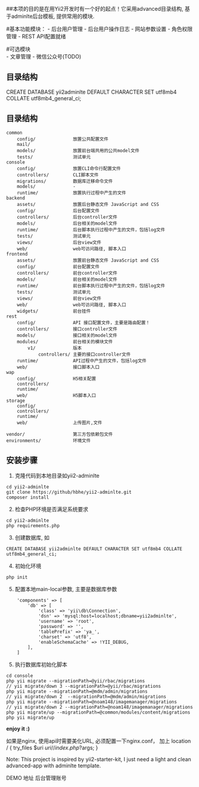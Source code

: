 ##本项的目的是在用Yii2开发时有一个好的起点！它采用advanced目录结构, 基于adminlte后台模板, 提供常用的模块. 

#基本功能模块：
    - 后台用户管理
    - 后台用户操作日志
    - 网站参数设置
    - 角色权限管理
    - REST API配置就绪

#可选模块    
    - 文章管理
    - 微信公众号(TODO)



目录结构
-------------------


CREATE DATABASE yii2adminlte DEFAULT CHARACTER SET utf8mb4 COLLATE utf8mb4_general_ci;

## 目录结构


```
common
    config/              放置公共配置文件
    mail/                
    models/              放置前台端共用的公共model文件
    tests/               测试单元    
console
    config/              放置CLI命令行配置文件
    controllers/         CLI脚本文件
    migrations/          数据库迁移命令文件
    models/              -
    runtime/             放置执行过程中产生的文件
backend
    assets/              放置后台静态文件 JavaScript and CSS
    config/              后台配置文件
    controllers/         后台controller文件
    models/              后台相关的model文件
    runtime/             后台脚本执行过程中产生的文件，包括log文件
    tests/               测试单元    
    views/               后台view文件
    web/                 web可访问路径, 脚本入口
frontend
    assets/              放置前台静态文件 JavaScript and CSS
    config/              前台配置文件
    controllers/         前台controller文件
    models/              前台相关的model文件
    runtime/             前台脚本执行过程中产生的文件，包括log文件
    tests/               测试单元 
    views/               前台view文件
    web/                 web可访问路径, 脚本入口
    widgets/             前台挂件
rest
    config/              API 接口配置文件，主要是路由配置！
    controllers/         接口controller文件
    models/              接口相关的model文件
    modules/             前台相关的模块文件    
        v1/              版本
            controllers/ 主要的接口controller文件            
    runtime/             API过程中产生的文件，包括log文件
    web/                 接口脚本入口    
wap
    config/              H5相关配置
    controllers/         
    runtime/             
    web/                 H5脚本入口    
storage
    config/              
    controllers/         
    runtime/             
    web/                 上传图片,文件   

vendor/                  第三方包依赖包文件
environments/            环境文件
```


## 安装步骤

1. 克隆代码到本地目录如yii2-adminlte
```
cd yii2-adminlte
git clone https://github/hbhe/yii2-adminlte.git
composer install
```

2. 检查PHP环境是否满足系统要求
```
cd yii2-adminlte
php requirements.php
```

3. 创建数据库, 如
```
CREATE DATABASE yii2adminlte DEFAULT CHARACTER SET utf8mb4 COLLATE utf8mb4_general_ci;
```

4. 初始化环境
```
php init
```

5. 配置本地main-local参数, 主要是数据库参数
```
    'components' => [
        'db' => [
            'class' => 'yii\db\Connection',
            'dsn' => 'mysql:host=localhost;dbname=yii2adminlte',
            'username' => 'root',
            'password' => '',
            'tablePrefix' => 'ya_',
            'charset' => 'utf8',
            'enableSchemaCache' => !YII_DEBUG,
        ],
    ]
```
5. 执行数据库初始化脚本
```
cd console
php yii migrate --migrationPath=@yii/rbac/migrations                        // yii migrate/down 3 --migrationPath=@yii/rbac/migrations          
php yii migrate --migrationPath=@mdm/admin/migrations                       // yii migrate/down 2  --migrationPath=@mdm/admin/migrations
php yii migrate --migrationPath=@noam148/imagemanager/migrations            // yii migrate/down 2 --migrationPath=@noam148/imagemanager/migrations
php yii migrate/up --migrationPath=@common/modules/content/migrations 
php yii migrate/up
```

**enjoy it :)**

如果是nginx, 使用api时需要美化URL, 必须配置一下nginx.conf， 加上
location / {
    try_files $uri $uri/ /index.php?$args;
}

Note: This project is inspired by yii2-starter-kit, I just need a light and clean advanced-app with adminlte template.


DEMO 地址
后台管理账号